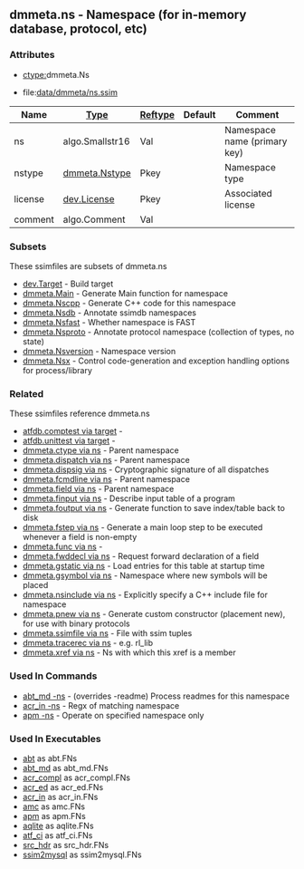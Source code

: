 ## dmmeta.ns - Namespace (for in-memory database, protocol, etc)


### Attributes
<a href="#attributes"></a>
* [ctype:](/txt/ssimdb/dmmeta/ctype.md)dmmeta.Ns

* file:[data/dmmeta/ns.ssim](/data/dmmeta/ns.ssim)

|Name|[Type](/txt/ssimdb/dmmeta/ctype.md)|[Reftype](/txt/ssimdb/dmmeta/reftype.md)|Default|Comment|
|---|---|---|---|---|
|ns|algo.Smallstr16|Val||Namespace name (primary key)|
|nstype|[dmmeta.Nstype](/txt/ssimdb/dmmeta/nstype.md)|Pkey||Namespace type|
|license|[dev.License](/txt/ssimdb/dev/license.md)|Pkey||Associated license|
|comment|algo.Comment|Val|

### Subsets
<a href="#subsets"></a>
These ssimfiles are subsets of dmmeta.ns

* [dev.Target](/txt/ssimdb/dev/target.md) - Build target 
* [dmmeta.Main](/txt/ssimdb/dmmeta/main.md) - Generate Main function for namespace 
* [dmmeta.Nscpp](/txt/ssimdb/dmmeta/nscpp.md) - Generate C++ code for this namespace 
* [dmmeta.Nsdb](/txt/ssimdb/dmmeta/nsdb.md) - Annotate ssimdb namespaces 
* [dmmeta.Nsfast](/txt/ssimdb/dmmeta/nsfast.md) - Whether namespace is FAST 
* [dmmeta.Nsproto](/txt/ssimdb/dmmeta/nsproto.md) - Annotate protocol namespace (collection of types, no state) 
* [dmmeta.Nsversion](/txt/ssimdb/dmmeta/nsversion.md) - Namespace version 
* [dmmeta.Nsx](/txt/ssimdb/dmmeta/nsx.md) - Control code-generation and exception handling options for process/library

### Related
<a href="#related"></a>
These ssimfiles reference dmmeta.ns

* [atfdb.comptest via target](/txt/ssimdb/atfdb/comptest.md) -  
* [atfdb.unittest via target](/txt/ssimdb/atfdb/unittest.md) -  
* [dmmeta.ctype via ns](/txt/ssimdb/dmmeta/ctype.md) - Parent namespace 
* [dmmeta.dispatch via ns](/txt/ssimdb/dmmeta/dispatch.md) - Parent namespace 
* [dmmeta.dispsig via ns](/txt/ssimdb/dmmeta/dispsig.md) - Cryptographic signature of all dispatches 
* [dmmeta.fcmdline via ns](/txt/ssimdb/dmmeta/fcmdline.md) - Parent namespace 
* [dmmeta.field via ns](/txt/ssimdb/dmmeta/field.md) - Parent namespace 
* [dmmeta.finput via ns](/txt/ssimdb/dmmeta/finput.md) - Describe input table of a program 
* [dmmeta.foutput via ns](/txt/ssimdb/dmmeta/foutput.md) - Generate function to save index/table back to disk 
* [dmmeta.fstep via ns](/txt/ssimdb/dmmeta/fstep.md) - Generate a main loop step to be executed whenever a field is non-empty 
* [dmmeta.func via ns](/txt/ssimdb/dmmeta/func.md) -  
* [dmmeta.fwddecl via ns](/txt/ssimdb/dmmeta/fwddecl.md) - Request forward declaration of a field 
* [dmmeta.gstatic via ns](/txt/ssimdb/dmmeta/gstatic.md) - Load entries for this table at startup time 
* [dmmeta.gsymbol via ns](/txt/ssimdb/dmmeta/gsymbol.md) - Namespace where new symbols will be placed 
* [dmmeta.nsinclude via ns](/txt/ssimdb/dmmeta/nsinclude.md) - Explicitly specify a C++ include file for namespace 
* [dmmeta.pnew via ns](/txt/ssimdb/dmmeta/pnew.md) - Generate custom constructor (placement new), for use with binary protocols 
* [dmmeta.ssimfile via ns](/txt/ssimdb/dmmeta/ssimfile.md) - File with ssim tuples 
* [dmmeta.tracerec via ns](/txt/ssimdb/dmmeta/tracerec.md) - e.g. rl_lib 
* [dmmeta.xref via ns](/txt/ssimdb/dmmeta/xref.md) - Ns with which this xref is a member

### Used In Commands
<a href="#used-in-commands"></a>
* [abt_md -ns](/txt/exe/abt_md/README.md) - (overrides -readme) Process readmes for this namespace 
* [acr_in -ns](/txt/exe/acr_in/README.md) - Regx of matching namespace 
* [apm -ns](/txt/exe/apm/README.md) - Operate on specified namespace only

### Used In Executables
<a href="#used-in-executables"></a>
* [abt](/txt/exe/abt/README.md) as abt.FNs
* [abt_md](/txt/exe/abt_md/README.md) as abt_md.FNs
* [acr_compl](/txt/exe/acr_compl/README.md) as acr_compl.FNs
* [acr_ed](/txt/exe/acr_ed/README.md) as acr_ed.FNs
* [acr_in](/txt/exe/acr_in/README.md) as acr_in.FNs
* [amc](/txt/exe/amc/README.md) as amc.FNs
* [apm](/txt/exe/apm/README.md) as apm.FNs
* [aqlite](/txt/exe/aqlite/README.md) as aqlite.FNs
* [atf_ci](/txt/exe/atf_ci/README.md) as atf_ci.FNs
* [src_hdr](/txt/exe/src_hdr/README.md) as src_hdr.FNs
* [ssim2mysql](/txt/exe/ssim2mysql/README.md) as ssim2mysql.FNs

